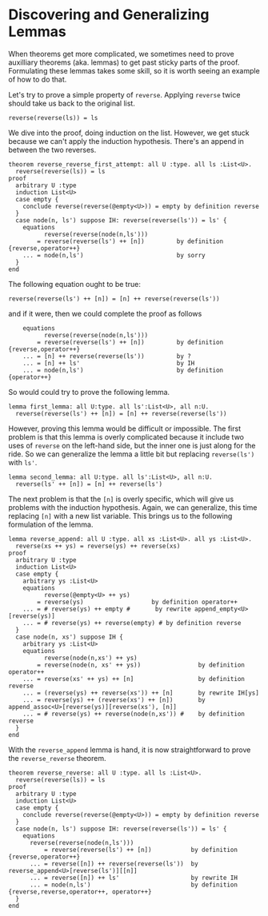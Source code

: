 # Discovering and Generalizing Lemmas

When theorems get more complicated, we sometimes need to prove
auxilliary theorems (aka. lemmas) to get past sticky parts of the
proof. Formulating these lemmas takes some skill, so it is worth
seeing an example of how to do that.

Let's try to prove a simple property of `reverse`. Applying
`reverse` twice should take us back to the original list.

```
reverse(reverse(ls)) = ls
```

We dive into the proof, doing induction on the list. However, we get
stuck because we can't apply the induction hypothesis. There's an
append in between the two reverses.

```{.deduce^#reverse_reverse_first_attempt}
theorem reverse_reverse_first_attempt: all U :type. all ls :List<U>.
  reverse(reverse(ls)) = ls
proof
  arbitrary U :type
  induction List<U>
  case empty {
    conclude reverse(reverse(@empty<U>)) = empty by definition reverse
  }
  case node(n, ls') suppose IH: reverse(reverse(ls')) = ls' {
    equations
          reverse(reverse(node(n,ls')))
        = reverse(reverse(ls') ++ [n])         by definition {reverse,operator++}
    ... = node(n,ls')                          by sorry
  }
end
```

The following equation ought to be true:

```
reverse(reverse(ls') ++ [n]) = [n] ++ reverse(reverse(ls'))
```

and if it were, then we could complete the proof as follows

```
    equations
          reverse(reverse(node(n,ls')))
        = reverse(reverse(ls') ++ [n])         by definition {reverse,operator++}
    ... = [n] ++ reverse(reverse(ls'))         by ?
    ... = [n] ++ ls'                           by IH
    ... = node(n,ls')                          by definition {operator++}
```

So would could try to prove the following lemma.
```
lemma first_lemma: all U:type. all ls':List<U>, all n:U.
  reverse(reverse(ls') ++ [n]) = [n] ++ reverse(reverse(ls'))
```
However, proving this lemma would be difficult or impossible. The first
problem is that this lemma is overly complicated because it include two uses of
`reverse` on the left-hand side, but the inner one is just along for
the ride.  So we can generalize the lemma a little bit but replacing
`reverse(ls')` with `ls'`.

```
lemma second_lemma: all U:type. all ls':List<U>, all n:U.
  reverse(ls' ++ [n]) = [n] ++ reverse(ls')
```

The next problem is that the `[n]` is overly specific, which will give
us problems with the induction hypothesis. Again, we can generalize,
this time replacing `[n]` with a new list variable. This brings us to
the following formulation of the lemma.

```{.deduce^#reverse_append}
lemma reverse_append: all U :type. all xs :List<U>. all ys :List<U>.
  reverse(xs ++ ys) = reverse(ys) ++ reverse(xs)
proof
  arbitrary U :type
  induction List<U>
  case empty {
    arbitrary ys :List<U>
    equations
          reverse(@empty<U> ++ ys)
        = reverse(ys)                   by definition operator++
    ... = # reverse(ys) ++ empty #       by rewrite append_empty<U>[reverse(ys)]
    ... = # reverse(ys) ++ reverse(empty) # by definition reverse
  }
  case node(n, xs') suppose IH {
    arbitrary ys :List<U>
    equations
          reverse(node(n,xs') ++ ys)
        = reverse(node(n, xs' ++ ys))                by definition operator++
    ... = reverse(xs' ++ ys) ++ [n]                  by definition reverse
    ... = (reverse(ys) ++ reverse(xs')) ++ [n]       by rewrite IH[ys]
    ... = reverse(ys) ++ (reverse(xs') ++ [n])       by append_assoc<U>[reverse(ys)][reverse(xs'), [n]]
    ... = # reverse(ys) ++ reverse(node(n,xs')) #    by definition reverse
  }
end
```

With the `reverse_append` lemma is hand, it is now straightforward to
prove the `reverse_reverse` theorem.

```{.deduce^#reverse_reverse}
theorem reverse_reverse: all U :type. all ls :List<U>.
  reverse(reverse(ls)) = ls
proof
  arbitrary U :type
  induction List<U>
  case empty {
    conclude reverse(reverse(@empty<U>)) = empty by definition reverse
  }
  case node(n, ls') suppose IH: reverse(reverse(ls')) = ls' {
    equations
      reverse(reverse(node(n,ls')))
          = reverse(reverse(ls') ++ [n])           by definition {reverse,operator++}
      ... = reverse([n]) ++ reverse(reverse(ls'))  by reverse_append<U>[reverse(ls')][[n]]
      ... = reverse([n]) ++ ls'                    by rewrite IH
      ... = node(n,ls')                            by definition {reverse,reverse,operator++, operator++}
  }
end
```


<!--
```{.deduce^file=Revrev.pf}
import List
import Nat

<<reverse_reverse_first_attempt>>
<<reverse_append>>
<<reverse_reverse>>
```
-->
